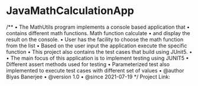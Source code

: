 # JavaMathCalculationApp

/**
•	The MathUtils program implements a console based application that
•	contains different math functions. Math function calculate
•	and display the result on the console.
•	User has the facility to choose the math function from the list
•	Based on the user input the application execute the specific function
•	This project also contains the test cases that build using JUnit5.
•	
•	The main focus of this application is to implement testing using JUNIT5
•	Different assert methods used for testing
•	Parameterized test also implemented to execute test cases with different set of values
•	@author Biyas Banerjee
•	@version 1.0
•	@since 2021-07-19 */
Project Link:
